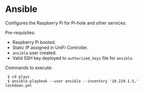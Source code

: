 # Ansible

Configures the Raspberry Pi for Pi-hole and other services.

Pre-requisites:

 - Raspberry Pi booted.
 - Static IP assigned in UniFi Controller.
 - `ansible` user created.
 - Valid SSH key deployed to `authorized_keys` file for `ansible`.

Commands to execute:

     $ cd plays
     $ ansible-playbook --user ansible --inventory '10.229.1.5,' lockdown.yml